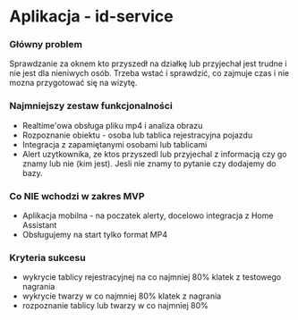 # Aplikacja - id-service

### Główny problem
Sprawdzanie za oknem kto przyszedł na działkę lub przyjechał jest trudne i nie jest dla nieniwych osób. Trzeba wstać i sprawdzić, co zajmuje czas i nie mozna przygotować się na wizytę.


### Najmniejszy zestaw funkcjonalności
- Realtime'owa obsługa pliku mp4 i analiza obrazu
- Rozpoznanie obiektu - osoba lub tablica rejestracyjna pojazdu
- Integracja z zapamiętanymi osobami lub tablicami
- Alert uzytkownika, ze ktos przyszedl lub przyjechal z informacją czy go znamy lub nie (kim jest). Jesli nie znamy to pytanie czy dodajemy do bazy.


### Co NIE wchodzi w zakres MVP
- Aplikacja mobilna - na poczatek alerty, docelowo integracja z Home Assistant
- Obsługujemy na start tylko format MP4

### Kryteria sukcesu
- wykrycie tablicy rejestracyjnej na co najmniej 80% klatek z testowego nagrania
- wykrycie twarzy w co najmniej 80% klatek z nagrania
- rozpoznanie tablicy lub twarzy w co najmniej 80%